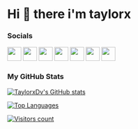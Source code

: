# Hi 👋 there i'm taylorx


### Socials
<p align="left">
<a href="https://app.letsdefend.io/user/taylorxdv" target="_blank" rel="noreferrer"><img src="https://cdn.discordapp.com/attachments/798255036534095872/1154409009948925972/wMNq5b7NEIU5QAAAABJRU5ErkJggg.png" width="32" height="32" /></a>
<a href="https://app.hackthebox.com/profile/414515" target="_blank" rel="noreferrer"><img src="https://cdn.discordapp.com/attachments/798255036534095872/1154409141012549793/wDzBpPxZxD7CAAAAAASUVORK5CYII.png" width="32" height="32" /></a>
<a href="https://tryhackme.com/p/TaylorxDv" target="_blank" rel="noreferrer"><img src="https://cdn.discordapp.com/attachments/798255036534095872/1154409585784934452/c916cc3206c2199f9b5e9db43d5a15e9.png" width="32" height="32" /></a>
<a href="https://taylorxdv.medium.com/" target="_blank" rel="noreferrer"><img src="https://cdn.discordapp.com/attachments/798255036534095872/1154408315988742164/5968906.png" width="32" height="32" /></a>
<a href="https://www.linkedin.com/in/aymanemar" target="_blank" rel="noreferrer"><img src="https://raw.githubusercontent.com/danielcranney/readme-generator/main/public/icons/socials/linkedin.svg" width="32" height="32" /></a>
<a href="https://www.stackoverflow.com/users/17327692" target="_blank" rel="noreferrer"><img src="https://raw.githubusercontent.com/danielcranney/readme-generator/main/public/icons/socials/stackoverflow.svg" width="32" height="32" /></a>
<a href="https://www.twitter.com/Taylorx_Dv" target="_blank" rel="noreferrer"><img src="https://raw.githubusercontent.com/danielcranney/readme-generator/main/public/icons/socials/twitter.svg" width="32" height="32" /></a>
</p>

### My GitHub Stats

<a href="http://www.github.com/TaylorxDv" align="left"><img src="https://github-readme-stats.vercel.app/api?username=TaylorxDv&show_icons=true&hide=&count_private=true&title_color=0891b2&text_color=ffffff&icon_color=0891b2&bg_color=1c1917&hide_border=false&show_icons=true" alt="TaylorxDv's GitHub stats" /></a>

<a href="https://github.com/TaylorxDv" align="left"><img src="https://github-readme-stats.vercel.app/api/top-langs/?username=TaylorxDv&langs_count=10&count_private=true&title_color=0891b2&text_color=ffffff&icon_color=0891b2&bg_color=1c1917&hide_border=false&layout=compact&locale=en&custom_title=Top%20%languages&hide=roff,swift,objective-c,perl,html,css,javascript,vim%20%script" alt="Top Languages" /></a>

<a href="https://github.com/TaylorxDv" align="left"><img src="https://visitor-badge.laobi.icu/badge?page_id=TaylorxDv.TaylorxDv" alt="Visitors count" /></a>


